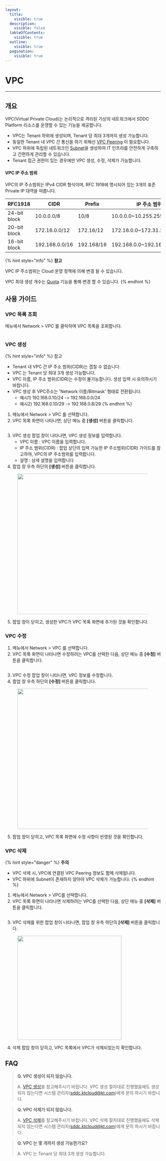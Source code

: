 ```yaml
---
layout:
  title:
    visible: true
  description:
    visible: false
  tableOfContents:
    visible: true
  outline:
    visible: true
  pagination:
    visible: true
---
```


# VPC

***

## 개요

VPC(Virtual Private Cloud)는 논리적으로 격리된 가상의 네트워크에서 SDDC Platform 리소스를 운영할 수 있는 기능을 제공합니다.

* VPC는 Tenant 하위에 생성되며, Tenant 당 최대 3개까지 생성 가능합니다.
* 동일한 Tenant 내 VPC 간 통신을 하기 위해선 [VPC Peering](vpc-peering.md) 이 필요합니다.
* VPC 하위에 독립된 네트워크인 [Subnet](subnet.md)을 생성하여 IT 인프라를 안전하게 구축하고 간편하게 관리할 수 있습니다.
* Tenant 접근 권한이 있는 경우에만 VPC 생성, 수정, 삭제가 가능합니다.

#### VPC IP 주소 범위

VPC의 IP 주소범위는 IPv4 CIDR 형식이며, RFC 1918에 명시되어 있는 3개의 표준 Private IP 대역을 따릅니다.

<table><thead><tr><th width="159.58080556936847">RFC1918</th><th width="164">CIDR</th><th width="127.33333333333331">Prefix</th><th>IP 주소 범위</th></tr></thead><tbody><tr><td>24-bit block</td><td>10.0.0.0/8</td><td>10/8</td><td>10.0.0.0~10.255.255.255</td></tr><tr><td>20-bit block</td><td>172.16.0.0/12</td><td>172.16/12</td><td>172.16.0.0~172.31.255.255</td></tr><tr><td>16-bit block</td><td>192.168.0.0/16</td><td>192.168/16</td><td>192.168.0.0~192.168.255.255</td></tr></tbody></table>

{% hint style="info" %}
**참고**

VPC IP 주소범위는 Cloud 운영 정책에 의해 변경 될 수 있습니다.

VPC 최대 생성 개수는 [Quota](../management-new/quota.md) 기능을 통해 변경 할 수 있습니다.
{% endhint %}

## 사용 가이드

### VPC 목록 조회

메뉴에서 Network > VPC 를 클릭하여 VPC 목록을 조회합니다.

<figure><img src="../.gitbook/assets/image (707).png" alt=""><figcaption></figcaption></figure>

### VPC 생성

{% hint style="info" %}
참고

* Tenant 내 VPC 간 IP 주소 범위(CIDR)는 겹칠 수 없습니다.
* VPC 는 Tenant 당 최대 3개 생성 가능합니다.
* VPC 이름, IP 주소 범위(CIDR)는 수정이 불가능합니다. 생성 입력 시 유의하시기 바랍니다.
* VPC 생성 후 VPC주소는 'Network 이름/Bitmask' 형태로 전환됩니다.
  * 예시1) 192.168.0.10/24 -> 192.168.0.0/24
  * 예시2) 192.168.0.10/29 -> 192.168.0.8/29
{% endhint %}

1. 메뉴에서 Network > VPC 를 선택합니다.
2. VPC 목록 화면이 나타나면, 상단 메뉴 중 **\[생성]** 버튼을 클릭합니다.

<figure><img src="../.gitbook/assets/image (708).png" alt=""><figcaption></figcaption></figure>

3. VPC 생성 팝업 창이 나타나면, VPC 생성 정보를 입력합니다.
   * VPC 이름 : VPC 이름을 입력합니다.
   * IP 주소 범위(CIDR) : 팝업 상단의 입력 가능한 IP 주소범위(CIDR) 가이드를 참고하여, VPC의 IP 주소범위를 입력합니다.
   * 설명 : 상세 설명을 입력합니다
4. 팝업 창 우측 하단의 **\[생성]** 버튼을 클릭합니다.

<figure><img src="../.gitbook/assets/image (715).png" alt="" width="453"><figcaption></figcaption></figure>

5. 팝업 창이 닫히고, 생성한 VPC가 VPC 목록 화면에 추가된 것을 확인합니다.

### VPC 수정

1. 메뉴에서 Network > VPC 를 선택합니다.
2. VPC 목록 화면이 나타나면 수정하려는 VPC를 선택한 다음, 상단 메뉴 중 **\[수정]** 버튼을 클릭합니다.

<figure><img src="../.gitbook/assets/image (709).png" alt=""><figcaption></figcaption></figure>

3. VPC 수정 팝업 창이 나타나면, VPC 정보를 수정합니다.
4. 팝업 창 우측 하단의 **\[수정]** 버튼을 클릭합니다.

<figure><img src="../.gitbook/assets/image (714).png" alt="" width="453"><figcaption></figcaption></figure>

5. 팝업 창이 닫히고, VPC 목록 화면에 수정 사항이 반영된 것을 확인합니다.

### VPC 삭제

{% hint style="danger" %}
**주의**

* VPC 삭제 시, VPC에 연결된 VPC Peering 정보도 함께 삭제됩니다.
* VPC 하위에 Subnet이 존재하지 않아야 VPC 삭제가 가능합니다.
{% endhint %}

1. 메뉴에서 Network > VPC를 선택합니다.
2. VPC 목록 화면이 나타나면 삭제하려는 VPC를 선택한 다음, 상단 메뉴 중 **\[삭제]** 버튼을 클릭합니다.

<figure><img src="../.gitbook/assets/image (711).png" alt=""><figcaption></figcaption></figure>

3. VPC 삭제를 위한 팝업 창이 나타나면, 팝업 창 우측 하단의 **\[삭제]** 버튼을 클릭합니다.

<figure><img src="../.gitbook/assets/image (713).png" alt="" width="336"><figcaption></figcaption></figure>

4. 삭제 팝업 창이 닫히고, VPC 목록에서 VPC가 삭제되었는지 확인합니다.

## FAQ

> **Q. VPC 생성이 되지 않습니다.**
>
> A. [VPC 생성](vpc.md#vpc)을 참고해주시기 바랍니다. VPC 생성 절차대로 진행했음에도 생성되지 않는다면 시스템 관리자(sddc.ktcloud@kt.com)에게 문의 하시기 바랍니다.

> **Q. VPC 삭제가 되지 않습니다.**
>
> A. [VPC 삭제](vpc.md#vpc-2)를 참고해주시기 바랍니다. VPC 삭제 절차대로 진행했음에도 삭제되지 않는다면 시스템 관리자(sddc.ktcloud@kt.com)에게 문의 하시기 바랍니다.

> **Q. VPC 는 몇 개까지 생성 가능한가요?**
>
> A. VPC 는 Tenant 당 최대 3개 생성 가능합니다.
